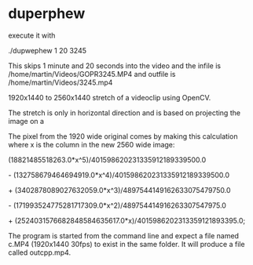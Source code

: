# duperphew  

execute it with

./dupwephew 1 20 3245

This skips 1 minute and 20 seconds into the video and the infile is /home/martin/Videos/GOPR3245.MP4 and outfile is /home/martin/Videos/3245.mp4


1920x1440 to 2560x1440 stretch of a videoclip using OpenCV.  
  
The stretch is only in horizontal direction and is based on projecting the image on a  
  
The pixel from the 1920 wide original comes by making this calculation where x is the column in the new 2560 wide image:  
  
<p>(18821485518263.0*x^5)/401598620231335912189339500.0</p>   
<p>- (132758679464694919.0*x^4)/401598620231335912189339500.0</p>   
<p>+ (3402878089027632059.0*x^3)/4897544149162633075479750.0</p>   
<p>- (171993524775281717309.0*x^2)/489754414916263307547975.0</p>   
<p>+ (2524031576682848584635617.0*x)/4015986202313359121893395.0;</p>   
  
  

The program is started from the command line and expect a file named c.MP4 (1920x1440 30fps) to exist in the same folder.
It will produce a file called outcpp.mp4.  

